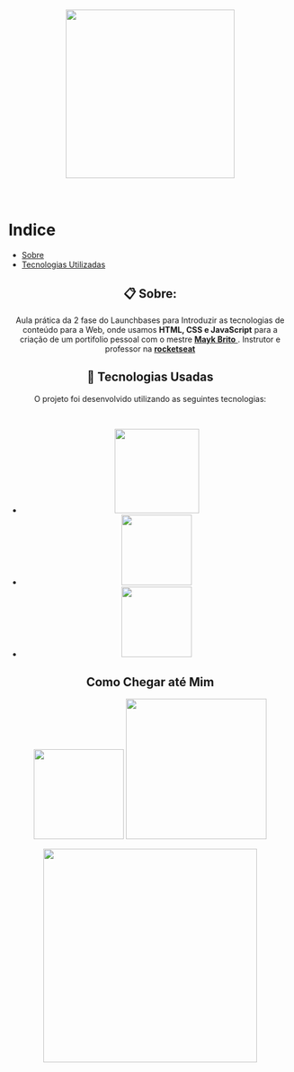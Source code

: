 <h1 align="center"><img               src="https://camo.githubusercontent.com/268b1344409fac98c4eeda520482b6910c4ddcba/68747470733a2f2f73746f726167652e676f6f676c65617069732e636f6d2f676f6c64656e2d77696e642f626f6f7463616d702d6c61756e6368626173652f6c6f676f2e706e67" width="300" style="text-align:center"/></h1>

<br>
<!--INDICE-->
 
 # **Indice**
 - [Sobre](Sobre)
 - [Tecnologias Utilizadas](Tecnologias-Utilizadas)

<!--SOBRE O PROJETO-->
<h2 align="center"><b>📋 Sobre:</b></h2>

<p align=center>
    Aula prática da 2 fase do Launchbases para Introduzir as tecnologias de conteúdo para a Web, onde usamos <b>HTML, CSS e JavaScript</b> para a criação de um portifolio pessoal com o mestre <a href="https://github.com/maykbrito"><b>Mayk Brito</b> </a>. Instrutor e professor na <a href="https://github.com/rocketseat"><b>rocketseat</b></a>
</p>

<!--TECNOLOGIAS USADAS -->

<h2 align="center"><b>🚀 Tecnologias Usadas</b></h2>

<p align="center">O projeto foi desenvolvido utilizando as seguintes tecnologias:</p>

<br>


<ul>
    <li align="center">
        <a href="https://developer.mozilla.org/pt-BR/docs/Web/HTML/HTML5"><img src="https://img.shields.io/static/v1?label=HTML5&message=CONTEUDO&color=rgb(227,79,38)&style=solid&logo=HTML5" width="150px"></a>
    </li>
    <li align="center">
        <a href="https://developer.mozilla.org/en-US/docs/Web/CSS"><img src="https://img.shields.io/static/v1?label=CSS3&message=ESTILOS&color=rgb(21,114,182)&style=solid&logo=CSS3" width="125px"></a>
    </li>
    <li align="center">
        <a href="https://developer.mozilla.org/pt-BR/docs/Learn/JavaScript/First_steps/A_first_splash#:~:text=%20Brincando%20com%20objetos%20do%20navegador%20%201,Agora%20digite%20o%20seguinte%3A%0AcampoPalpite.value%20%3D%20%27Ol%C3%A1%27%3B%0AA...%20More%20"><img src="https://img.shields.io/static/v1?label=JS&message=INTERACAO&color=rgb(247,223,30)&style=solid&logo=JavaScript" width="125px"></a>
    </li>
    
</ul>

<!--COMO CHEGAR ATÉ MIM-->

<h2 align="center">Como Chegar até Mim</h2>
  <p align="center"><a href="https://instagram.com/jonasbezerradasilva99"><img src="https://img.shields.io/static/v1?label=instagram&message=follow-me&color=rgb(228,64,95)&style=solid&logo=Instagram" width="160px"></img></a>
  </img></a> <a href="mailto:jonas.official2019@gmail.com"><img src="https://img.shields.io/static/v1?label=email&message=jonas.official2019@gmail.com&color=rgb(58,191,230)&style=solid&logo=Minutemailer" width="250px"></p>
  

<p align="center"><img width="380px" align="center" src="https://user-images.githubusercontent.com/67350258/90533964-2e10c500-e147-11ea-928f-68b4651cde0b.png"> </img> </p>


 
